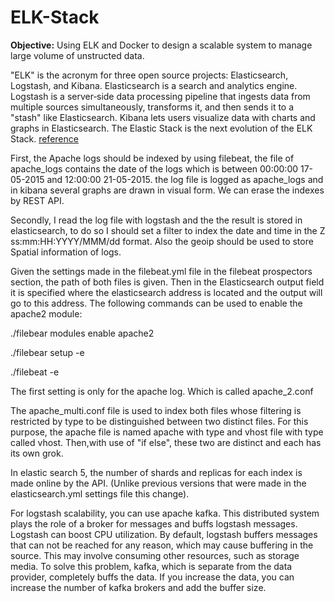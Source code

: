 # ELK-Stack

**Objective:** Using ELK and Docker to design a scalable system to manage large volume of unstructed data.


"ELK" is the acronym for three open source projects: Elasticsearch, Logstash, and Kibana. Elasticsearch is a search and analytics engine. Logstash is a server‑side data processing pipeline that ingests data from multiple sources simultaneously, transforms it, and then sends it to a "stash" like Elasticsearch. Kibana lets users visualize data with charts and graphs in Elasticsearch. The Elastic Stack is the next evolution of the ELK Stack. [reference](https://www.elastic.co/elk-stack)

First, the Apache logs should be indexed by using filebeat, the file of apache_logs contains the date of the logs which is between 00:00:00 17-05-2015 and 12:00:00 21-05-2015. the log file is logged as apache_logs and in kibana several graphs are drawn in visual form. We can erase the indexes by REST API.

Secondly, I read the log file with logstash and the the result is stored in elasticsearch, to do so I should set a filter to index the date and time in the Z ss:mm:HH:YYYY/MMM/dd format. Also the geoip should be used to store Spatial information of logs.

Given the settings made in the filebeat.yml file in the filebeat prospectors section, the path of both files is given. Then in the Elasticsearch output field it is specified where the elasticsearch address is located and the output will go to this address.
The following commands can be used to enable the apache2 module:

./filebear modules enable apache2

./filebear setup -e

./filebeat -e

The first setting is only for the apache log. Which is called apache_2.conf

The apache_multi.conf file is used to index both files whose filtering is restricted by type to be distinguished between two distinct files. For this purpose, the apache file is named apache with type and vhost file with type called vhost. Then,with use of "if else", these two are distinct and each has its own grok.

In elastic search 5, the number of shards and replicas for each index is made online by the API. (Unlike previous versions that were made in the elasticsearch.yml settings file this change).

For logstash scalability, you can use apache kafka. This distributed system plays the role of a broker for messages and buffs logstash messages. Logstash can boost CPU utilization. By default, logstash buffers messages that can not be reached for any reason, which may cause buffering in the source. This may involve consuming other resources, such as storage media. To solve this problem, kafka, which is separate from the data provider, completely buffs the data. If you increase the data, you can increase the number of kafka brokers and add the buffer size.
